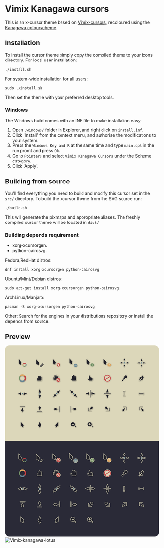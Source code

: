 # Vimix Kanagawa cursors
This is an x-cursor theme based on [Vimix-cursors](https://github.com/vinceliuice/Vimix-cursors), 
recoloured using the [Kanagawa colourscheme](https://github.com/rebelot/kanagawa.nvim).

## Installation
To install the cursor theme simply copy the compiled theme to your icons
directory. For local user installation:

```
./install.sh
```

For system-wide installation for all users:

```
sudo ./install.sh
```

Then set the theme with your preferred desktop tools.

### Windows

The Windows build comes with an INF file to make installation easy.

 1. Open `.windows/` folder in Explorer, and right click on `install.inf`.
 1. Click 'Install' from the context menu, and authorise the modifications to your system.
 1. Press the `Windows Key and R` at the same time and type `main.cpl` in the run promt and press `Ok`.
 1. Go to `Pointers` and select `Vimix Kanagawa Cursors` under the Scheme category.
 1. Click 'Apply'.

## Building from source
You'll find everything you need to build and modify this cursor set in
the `src/` directory. To build the xcursor theme from the SVG source
run:

```
./build.sh
```

This will generate the pixmaps and appropriate aliases.
The freshly compiled cursor theme will be located in `dist/`

### Building depends requirement
- xorg-xcursorgen.
- python-cairosvg.

Fedora/RedHat distros:

    dnf install xorg-xcursorgen python-cairosvg

Ubuntu/Mint/Debian distros:

    sudo apt-get install xorg-xcursorgen python-cairosvg

ArchLinux/Manjaro:

    pacman -S xorg-xcursorgen python-cairosvg

Other:
Search for the engines in your distributions repository or install the depends from source.

## Preview
![Vimix-kanagawa](preview.png)
![Vimix-kanagawa-lotus](preview-white.png)
